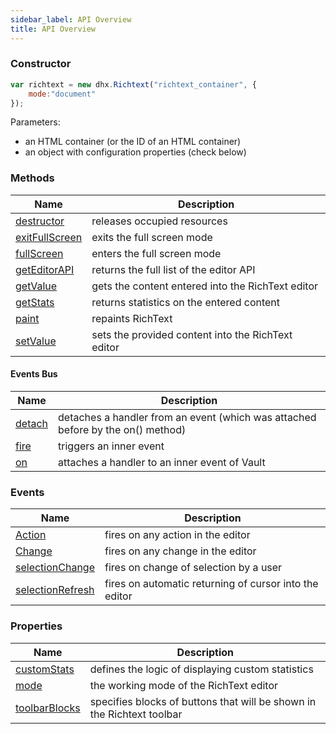 ```yaml
---
sidebar_label: API Overview
title: API Overview
---
```


### Constructor


~~~js
var richtext = new dhx.Richtext("richtext_container", {
	mode:"document"
});
~~~

Parameters:

- an HTML container (or the ID of an HTML container)
- an object with configuration properties (check below)


<!-- <div class='h2'>Objects</div> todo

- [config](api/refs/richtext_props.md)
- [events](api/refs/events_methods.md)
- [EditorAPI](api/refs/editor_api_methods.md)
- toolbar -->

### Methods


| Name                             | Description                                        |
|----------------------------------|----------------------------------------------------|
| [destructor](api/methods.md#destructor)     | releases occupied resources                        |
| [exitFullScreen](api/methods.md#exitfullscreen) | exits the full screen mode                         |
| [fullScreen](api/methods.md#fullscreen)     | enters the full screen mode                        |
| [getEditorAPI](api/methods.md#geteditorapi)   | returns the full list of the editor API            |
| [getValue](api/methods.md#getvalue)       | gets the content entered into the RichText editor  |
| [getStats](api/methods.md#getstats)       | returns statistics on the entered content          |
| [paint](api/methods.md#paint)          | repaints RichText                                  |
| [setValue](api/methods.md#setvalue)       | sets the provided content into the RichText editor |                          
                                 

#### Events Bus

| Name                        | Description                                                                     |
|-----------------------------|---------------------------------------------------------------------------------|
| [detach](api/events_bus.md#detach) | detaches a handler from an event (which was attached before by the on() method) |
| [fire](api/events_bus.md#fire)   | triggers an inner event                                                         |
| [on](api/events_bus.md#on)     | attaches a handler to an inner event of Vault                                   |


### Events

| Name                              | Description                                            |
|-----------------------------------|--------------------------------------------------------|
| [Action](api/events.md#action)           | fires on any action in the editor                      |
| [Change](api/events.md#change)           | fires on any change in the editor                      |
| [selectionChange](api/events.md#selectionchange)  | fires on change of selection by a user                 |
| [selectionRefresh](api/events.md#selectionrefresh) | fires on automatic returning of cursor into the editor |



### Properties

| Name                               | Description                                                            |
|------------------------------------|------------------------------------------------------------------------|
| [customStats](api/properties.md#customstats)   | defines the logic of displaying custom statistics                      |
| [mode](api/properties.md#mode)          | the working mode of the RichText editor                                |
| [toolbarBlocks](api/properties.md#toolbarblocks) | specifies blocks of buttons that will be shown in the Richtext toolbar |

